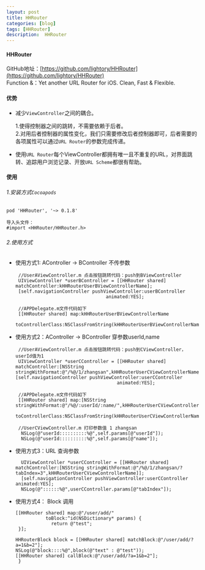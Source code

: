 ```yaml
---
layout: post
title: HHRouter
categories: [blog]
tags: [HHRouter]
description:  HHRouter
---
```


#### HHRouter 

  GitHub地址：[https://github.com/lightory/HHRouter](https://github.com/lightory/HHRouter) <br/>
  Function &：Yet another URL Router for iOS. Clean, Fast & Flexible. 
   
#### 优势

   - 减少`ViewController`之间的耦合。 <br/>
   
     1.使得控制器之间的跳转，不需要依赖于后者。  
     2.对用后者控制器的属性变化，我们只需要修改后者控制器即可，后者需要的各项属性可以通过`URL Router`的参数完成传递。
 
   - 使用`URL Router`每个ViewController都拥有唯一且不重复的URL，对界面跳转、追踪用户浏览记录、开放`URL Scheme`都很有帮助。

#### 使用

###### 1.安装方式`Cocoapods`
 
	pod 'HHRouter', '~> 0.1.8'
 	
 	导入头文件：
 	#import <HHRouter/HHRouter.h>    
    
###### 2.使用方式
  
  - 使用方式1: AController -> BController 不传参数
  
         //UserAViewController.m 点击按钮跳转代码：push到BViewController
         UIViewController *userBController = [[HHRouter shared] matchController:kHHRouterUserBViewControllerName];
         [self.navigationController pushViewController:userBController
                                         animated:YES];
                                         
         //APPDelegate.m文件代码如下
         [[HHRouter shared] map:kHHRouterUserBViewControllerName
         toControllerClass:NSClassFromString(kHHRouterUserBViewControllerName)];                            
  


 -  使用方式2：AController -> BController 穿参数userId,name
  
         //UserAViewController.m 点击按钮跳转代码：push到CViewController，userId值为1
         UIViewController *userCController = [[HHRouter shared] matchController:[NSString stringWithFormat:@"/%@/1/zhangsan",kHHRouterUserCViewControllerName]];
   	    [self.navigationController pushViewController:userCController
                                             animated:YES];
        
         //APPDelegate.m文件代码如下        
		 [[HHRouter shared] map:[NSString stringWithFormat:@"/%@/:userId/:name/",kHHRouterUserCViewControllerName]
          toControllerClass:NSClassFromString(kHHRouterUserCViewControllerName)];
         
         //UserCViewController.m 打印参数值 1 zhangsan
          NSLog(@"userId::::::::::%@",self.params[@"userId"]);
          NSLog(@"userId::::::::::%@",self.params[@"name"]);
         
 - 使用方式3：URL 查询参数
 
 		 UIViewController *userCController = [[HHRouter shared] matchController:[NSString stringWithFormat:@"/%@/1/zhangsan/?tabIndex=3",kHHRouterUserCViewControllerName]];
    	 [self.navigationController pushViewController:userCController animated:YES];
         NSLog(@"::::::%@",userCController.params[@"tabIndex"]);
 
 
 - 使用方式4： Block 调用
 	
       [[HHRouter shared] map:@"/user/add/"
                  toBlock:^id(NSDictionary* params) {
					return @"test";
        }];

       HHRouterBlock block = [[HHRouter shared] matchBlock:@"/user/add/?a=1&b=2"];
	   NSLog(@"block::::%@",block(@"text" : @"test"));
       [[HHRouter shared] callBlock:@"/user/add/?a=1&b=2"];
        }
 	
 